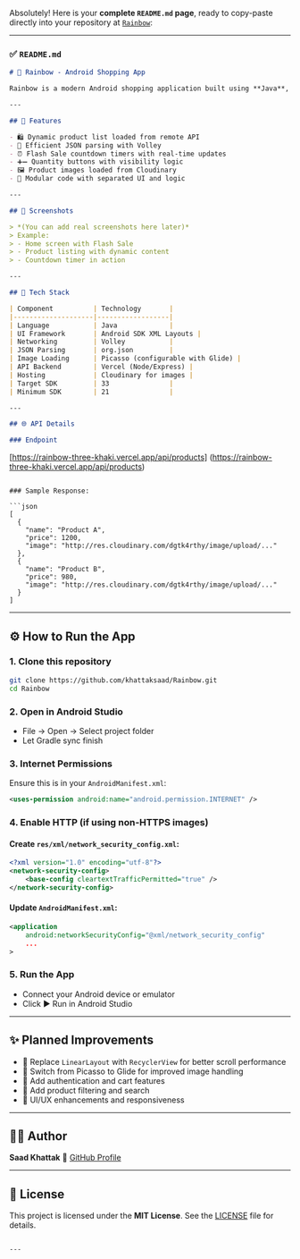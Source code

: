 Absolutely! Here is your **complete `README.md` page**, ready to copy-paste directly into your repository at [`Rainbow`](https://github.com/khattaksaad/Rainbow/tree/main):

---

### ✅ `README.md`

```markdown
# 🌈 Rainbow - Android Shopping App

Rainbow is a modern Android shopping application built using **Java**, **Volley**, and **Cloudinary** for image hosting. It features a clean UI, flash sale countdowns, and dynamic product listings fetched from a remote API.

---

## 📱 Features

- 🛍️ Dynamic product list loaded from remote API
- 🧠 Efficient JSON parsing with Volley
- ⏰ Flash Sale countdown timers with real-time updates
- ➕➖ Quantity buttons with visibility logic
- 🖼️ Product images loaded from Cloudinary
- 🧩 Modular code with separated UI and logic

---

## 🚀 Screenshots

> *(You can add real screenshots here later)*  
> Example:
> - Home screen with Flash Sale
> - Product listing with dynamic content
> - Countdown timer in action

---

## 🧰 Tech Stack

| Component          | Technology       |
|--------------------|------------------|
| Language           | Java             |
| UI Framework       | Android SDK XML Layouts |
| Networking         | Volley           |
| JSON Parsing       | org.json         |
| Image Loading      | Picasso (configurable with Glide) |
| API Backend        | Vercel (Node/Express) |
| Hosting            | Cloudinary for images |
| Target SDK         | 33               |
| Minimum SDK        | 21               |

---

## 🌐 API Details

### Endpoint

```

[https://rainbow-three-khaki.vercel.app/api/products] (https://rainbow-three-khaki.vercel.app/api/products)

````

### Sample Response:

```json
[
  {
    "name": "Product A",
    "price": 1200,
    "image": "http://res.cloudinary.com/dgtk4rthy/image/upload/..."
  },
  {
    "name": "Product B",
    "price": 980,
    "image": "http://res.cloudinary.com/dgtk4rthy/image/upload/..."
  }
]
````

---

## ⚙️ How to Run the App

### 1. Clone this repository

```bash
git clone https://github.com/khattaksaad/Rainbow.git
cd Rainbow
```

### 2. Open in Android Studio

* File → Open → Select project folder
* Let Gradle sync finish

### 3. Internet Permissions

Ensure this is in your `AndroidManifest.xml`:

```xml
<uses-permission android:name="android.permission.INTERNET" />
```

### 4. Enable HTTP (if using non-HTTPS images)

#### Create `res/xml/network_security_config.xml`:

```xml
<?xml version="1.0" encoding="utf-8"?>
<network-security-config>
    <base-config cleartextTrafficPermitted="true" />
</network-security-config>
```

#### Update `AndroidManifest.xml`:

```xml
<application
    android:networkSecurityConfig="@xml/network_security_config"
    ...
>
```

### 5. Run the App

* Connect your Android device or emulator
* Click ▶️ Run in Android Studio

---

## ✨ Planned Improvements

* 🔄 Replace `LinearLayout` with `RecyclerView` for better scroll performance
* 🧼 Switch from Picasso to Glide for improved image handling
* 🔐 Add authentication and cart features
* 🔎 Add product filtering and search
* 🎨 UI/UX enhancements and responsiveness

---

## 👨‍💻 Author

**Saad Khattak**
📧 [GitHub Profile](https://github.com/khattaksaad)

---

## 📄 License

This project is licensed under the **MIT License**.
See the [LICENSE](LICENSE) file for details.

````

---

